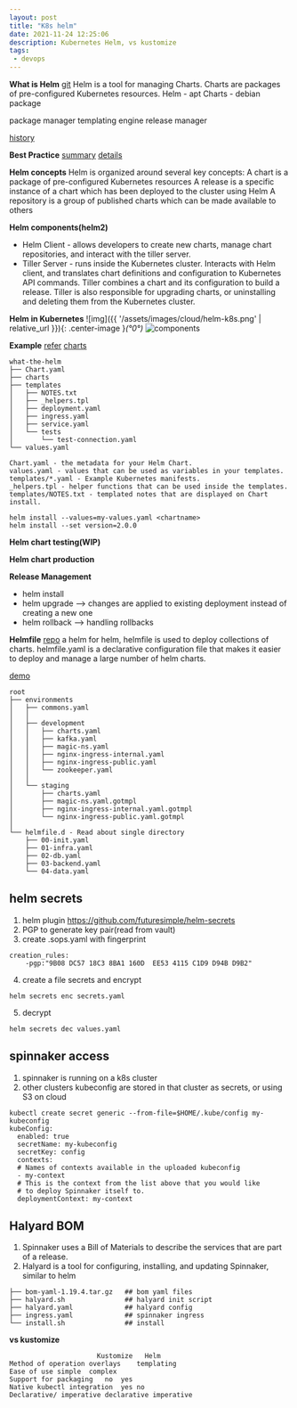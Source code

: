 ```yaml
---
layout: post
title: "K8s helm"
date: 2021-11-24 12:25:06
description: Kubernetes Helm, vs kustomize
tags:
 - devops
---
```


**What is Helm**
[git](https://github.com/helm/helm)
Helm is a tool for managing Charts. Charts are packages of pre-configured Kubernetes resources.
Helm - apt
Charts - debian package

package manager 
templating engine
release manager

[history](https://helm.sh/blog/helm-3-preview-pt1/)

**Best Practice**
[summary](https://codefresh.io/docs/docs/new-helm/helm-best-practices/)
[details](https://helm.sh/docs/intro/)

**Helm concepts**
Helm is organized around several key concepts:
A chart is a package of pre-configured Kubernetes resources
A release is a specific instance of a chart which has been deployed to the cluster using Helm
A repository is a group of published charts which can be made available to others

**Helm components(helm2)**
- Helm Client - allows developers to create new charts, manage chart repositories, and interact with the tiller server.
- Tiller Server - runs inside the Kubernetes cluster. Interacts with Helm client, and translates chart definitions and configuration to Kubernetes API commands. Tiller combines a chart and its configuration to build a release. Tiller is also responsible for upgrading charts, or uninstalling and deleting them from the Kubernetes cluster.



**Helm in Kubernetes**
![img]({{ '/assets/images/cloud/helm-k8s.png' | relative_url }}){: .center-image }*(°0°)*
![components](https://www.aquasec.com/wiki/display/containers/Kubernetes+Helm+101?preview=/9601131/9601186/image2018-5-11_10-2-46.png)

**Example**
[refer](https://medium.com/htc-research-engineering-blog/a-simple-example-for-helm-chart-fbb5c7208e94)
[charts](https://github.com/helm/charts)
```
what-the-helm
├── Chart.yaml 
├── charts
├── templates
│   ├── NOTES.txt
│   ├── _helpers.tpl
│   ├── deployment.yaml
│   ├── ingress.yaml
│   ├── service.yaml
│   └── tests
│       └── test-connection.yaml
└── values.yaml

Chart.yaml - the metadata for your Helm Chart.
values.yaml - values that can be used as variables in your templates.
templates/*.yaml - Example Kubernetes manifests.
_helpers.tpl - helper functions that can be used inside the templates.
templates/NOTES.txt - templated notes that are displayed on Chart install.

```
```
helm install --values=my-values.yaml <chartname>
helm install --set version=2.0.0
````
**Helm chart testing(WIP)**

**Helm chart production**

**Release Management**
- helm install <chartname>
- helm upgrade <chartname> --> changes are applied to existing deployment instead
of creating a new one
- helm rollback <chartname>  --> handling rollbacks

**Helmfile**
[repo](https://github.com/roboll/helmfile)
a helm for helm, helmfile is used to deploy collections of charts.
helmfile.yaml is a declarative configuration file that makes it easier to deploy and manage a large number of helm charts.

[demo](https://medium.com/@orbiran/helmfile-653a1fa2ee8e)

```
root
├── environments
│   ├── commons.yaml
│   │
│   ├── development
│   │   ├── charts.yaml
│   │   ├── kafka.yaml
│   │   ├── magic-ns.yaml
│   │   ├── nginx-ingress-internal.yaml
│   │   ├── nginx-ingress-public.yaml
│   │   └── zookeeper.yaml
│   │
│   └── staging
│       ├── charts.yaml
│       ├── magic-ns.yaml.gotmpl
│       ├── nginx-ingress-internal.yaml.gotmpl
│       └── nginx-ingress-public.yaml.gotmpl
│
└── helmfile.d - Read about single directory
    ├── 00-init.yaml
    ├── 01-infra.yaml
    ├── 02-db.yaml
    ├── 03-backend.yaml
    └── 04-data.yaml
```

## helm secrets
1. helm plugin https://github.com/futuresimple/helm-secrets
2. PGP to generate key pair(read from vault)
3. create .sops.yaml with fingerprint
```
creation_rules:
    -pgp:"9B08 DC57 18C3 8BA1 160D  EE53 4115 C1D9 D94B D9B2"
```
4. create a file secrets and encrypt
```
helm secrets enc secrets.yaml
```
5. decrypt
```
helm secrets dec values.yaml
```
## spinnaker access
1. spinnaker is running on a k8s cluster
2. other clusters kubeconfig are stored in that cluster as secrets, or using S3 on cloud
```
kubectl create secret generic --from-file=$HOME/.kube/config my-kubeconfig
kubeConfig:
  enabled: true
  secretName: my-kubeconfig
  secretKey: config
  contexts:
  # Names of contexts available in the uploaded kubeconfig
  - my-context
  # This is the context from the list above that you would like
  # to deploy Spinnaker itself to.
  deploymentContext: my-context
```
## Halyard BOM
1. Spinnaker uses a Bill of Materials to describe the services that are part of a release.
2. Halyard is a tool for configuring, installing, and updating Spinnaker, similar to helm
```
├── bom-yaml-1.19.4.tar.gz   ## bom yaml files
├── halyard.sh               ## halyard init script
├── halyard.yaml             ## halyard config
├── ingress.yaml             ## spinnaker ingress
└── install.sh               ## install
```


**vs kustomize**

```
	                  Kustomize	  Helm
Method of operation	overlays	templating
Ease of use	simple	complex
Support for packaging	no	yes
Native kubectl integration	yes	no
Declarative/ imperative	declarative	imperative
```

